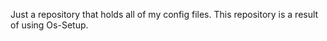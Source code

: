 Just a repository that holds all of my config files. This repository is a result of using Os-Setup.
